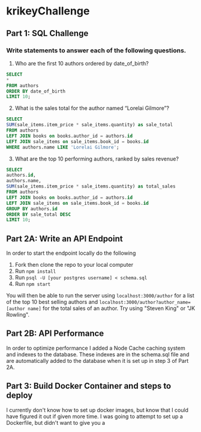 # krikeyChallenge

## Part 1: SQL Challenge
### Write statements to answer each of the following questions.
1. Who are the first 10 authors ordered by date_of_birth?
```sql
SELECT
*  
FROM authors
ORDER BY date_of_birth
LIMIT 10;
```

2. What is the sales total for the author named “Lorelai Gilmore”?
```sql
SELECT
SUM(sale_items.item_price * sale_items.quantity) as sale_total
FROM authors
LEFT JOIN books on books.author_id = authors.id
LEFT JOIN sale_items on sale_items.book_id = books.id
WHERE authors.name LIKE 'Lorelai Gilmore';
```

3. What are the top 10 performing authors, ranked by sales revenue?
```sql
SELECT
authors.id,
authors.name,
SUM(sale_items.item_price * sale_items.quantity) as total_sales
FROM authors
LEFT JOIN books on books.author_id = authors.id
LEFT JOIN sale_items on sale_items.book_id = books.id
GROUP BY authors.id
ORDER BY sale_total DESC
LIMIT 10;
```
## Part 2A: Write an API Endpoint
In order to start the endpoint locally do the following
  1. Fork then clone the repo to your local computer
  2. Run `npm install`
  3. Run `psql -U [your postgres username] < schema.sql`
  4. Run `npm start`

You will then be able to run the server using `localhost:3000/author` for a list of the top 10 best selling authors and `localhost:3000/author?author_name=[author name]` for the total sales of an author.  Try using "Steven King" or "JK Rowling".

## Part 2B: API Performance
In order to optimize performance I added a Node Cache caching system and indexes to the database.  These indexes are in the schema.sql file and are automatically added to the database when it is set up in step 3 of Part 2A.

## Part 3: Build Docker Container and steps to deploy
I currently don't know how to set up docker images, but know that I could have figured it out if given more time.  I was going to attempt to set up a Dockerfile, but didn't want to give you a
